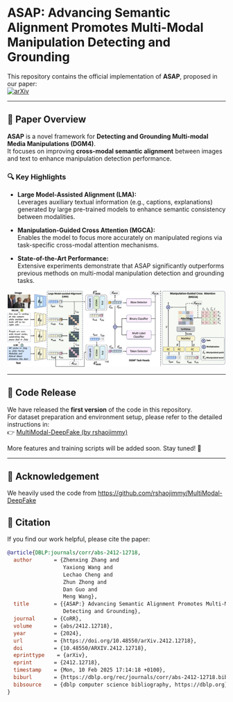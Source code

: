 # ASAP: Advancing Semantic Alignment Promotes Multi-Modal Manipulation Detecting and Grounding

This repository contains the official implementation of **ASAP**, proposed in our paper:  
[![arXiv](https://img.shields.io/badge/arXiv-2412.12718-B31B1B.svg)](https://arxiv.org/abs/2412.12718)

---

## 📖 Paper Overview

**ASAP** is a novel framework for **Detecting and Grounding Multi-modal Media Manipulations (DGM4)**.  
It focuses on improving **cross-modal semantic alignment** between images and text to enhance manipulation detection performance.

### 🔍 Key Highlights

- **Large Model-Assisted Alignment (LMA):**  
  Leverages auxiliary textual information (e.g., captions, explanations) generated by large pre-trained models to enhance semantic consistency between modalities.

- **Manipulation-Guided Cross Attention (MGCA):**  
  Enables the model to focus more accurately on manipulated regions via task-specific cross-modal attention mechanisms.

- **State-of-the-Art Performance:**  
  Extensive experiments demonstrate that ASAP significantly outperforms previous methods on multi-modal manipulation detection and grounding tasks.

![ASAP Framework Overview](./examples/framework.png)

---

## 🚀 Code Release

We have released the **first version** of the code in this repository.  
For dataset preparation and environment setup, please refer to the detailed instructions in:  
👉 [MultiModal-DeepFake (by rshaojimmy)](https://github.com/rshaojimmy/MultiModal-DeepFake)

More features and training scripts will be added soon. Stay tuned! 🔧

---

## 📂 Acknowledgement
We heavily used the code from https://github.com/rshaojimmy/MultiModal-DeepFake
## 📄 Citation  

If you find our work helpful, please cite the paper:
```bibtex
@article{DBLP:journals/corr/abs-2412-12718,
  author       = {Zhenxing Zhang and
                  Yaxiong Wang and
                  Lechao Cheng and
                  Zhun Zhong and
                  Dan Guo and
                  Meng Wang},
  title        = {{ASAP:} Advancing Semantic Alignment Promotes Multi-Modal Manipulation
                  Detecting and Grounding},
  journal      = {CoRR},
  volume       = {abs/2412.12718},
  year         = {2024},
  url          = {https://doi.org/10.48550/arXiv.2412.12718},
  doi          = {10.48550/ARXIV.2412.12718},
  eprinttype    = {arXiv},
  eprint       = {2412.12718},
  timestamp    = {Mon, 10 Feb 2025 17:14:18 +0100},
  biburl       = {https://dblp.org/rec/journals/corr/abs-2412-12718.bib},
  bibsource    = {dblp computer science bibliography, https://dblp.org}
}